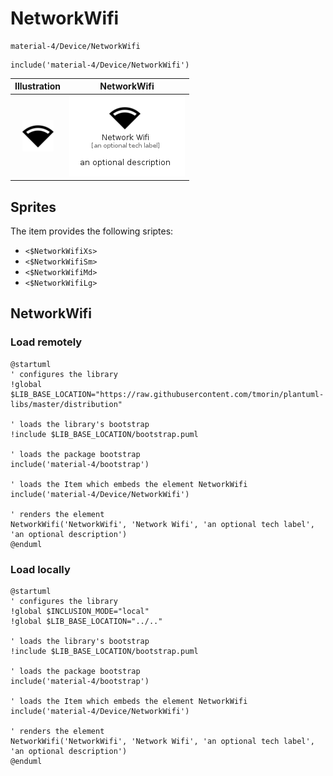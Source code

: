 # NetworkWifi


```text
material-4/Device/NetworkWifi
```

```text
include('material-4/Device/NetworkWifi')
```



| Illustration | NetworkWifi |
| :---: | :---: |
| ![illustration for Illustration](../../material-4/Device/NetworkWifi.png) | ![illustration for NetworkWifi](../../material-4/Device/NetworkWifi.Local.png) |



## Sprites
The item provides the following sriptes:

- `<$NetworkWifiXs>`
- `<$NetworkWifiSm>`
- `<$NetworkWifiMd>`
- `<$NetworkWifiLg>`





## NetworkWifi

### Load remotely
```plantuml
@startuml
' configures the library
!global $LIB_BASE_LOCATION="https://raw.githubusercontent.com/tmorin/plantuml-libs/master/distribution"

' loads the library's bootstrap
!include $LIB_BASE_LOCATION/bootstrap.puml

' loads the package bootstrap
include('material-4/bootstrap')

' loads the Item which embeds the element NetworkWifi
include('material-4/Device/NetworkWifi')

' renders the element
NetworkWifi('NetworkWifi', 'Network Wifi', 'an optional tech label', 'an optional description')
@enduml
```

### Load locally
```plantuml
@startuml
' configures the library
!global $INCLUSION_MODE="local"
!global $LIB_BASE_LOCATION="../.."

' loads the library's bootstrap
!include $LIB_BASE_LOCATION/bootstrap.puml

' loads the package bootstrap
include('material-4/bootstrap')

' loads the Item which embeds the element NetworkWifi
include('material-4/Device/NetworkWifi')

' renders the element
NetworkWifi('NetworkWifi', 'Network Wifi', 'an optional tech label', 'an optional description')
@enduml
```

